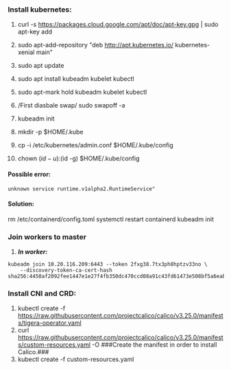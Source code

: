 ### Install kubernetes:
1. curl -s https://packages.cloud.google.com/apt/doc/apt-key.gpg | sudo apt-key add

2. sudo apt-add-repository "deb http://apt.kubernetes.io/ kubernetes-xenial main"

3. sudo apt update

4. sudo apt install kubeadm kubelet kubectl

5. sudo apt-mark hold kubeadm kubelet kubectl

6. /First diasbale swap/ sudo swapoff -a

7. kubeadm init

8. mkdir -p $HOME/.kube

9. cp -i /etc/kubernetes/admin.conf $HOME/.kube/config

10. chown $(id -u):$(id -g) $HOME/.kube/config


#### Possible error:
```
unknown service runtime.v1alpha2.RuntimeService"
```
#### Solution:
rm /etc/containerd/config.toml
systemctl restart containerd
kubeadm init


### Join workers to master

1. ***In worker:***  
```
kubeadm join 10.20.116.209:6443 --token 2fxg38.7tx3ph8hptzv33no \
	--discovery-token-ca-cert-hash sha256:4450af2092fee1447e1e27f4fb350dc470ccd08a91c43fd61473e508bf5a6eab
```

### Install CNI and CRD:

1. kubectl create -f https://raw.githubusercontent.com/projectcalico/calico/v3.25.0/manifests/tigera-operator.yaml
2. curl https://raw.githubusercontent.com/projectcalico/calico/v3.25.0/manifests/custom-resources.yaml -O
###Create the manifest in order to install Calico.###
3. kubectl create -f custom-resources.yaml
